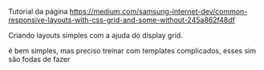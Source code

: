 Tutorial da página https://medium.com/samsung-internet-dev/common-responsive-layouts-with-css-grid-and-some-without-245a862f48df

Criando layouts simples com a ajuda do display grid.

é bem simples, mas preciso treinar com templates complicados, esses sim são fodas de fazer